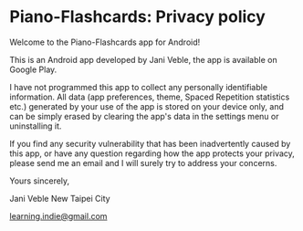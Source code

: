 # Piano-Flashcards: Privacy policy


Welcome to the Piano-Flashcards app for Android!

This is an Android app developed by Jani Veble, the app is available on Google Play.

I have not programmed this app to collect any personally identifiable information. All data (app preferences, theme, Spaced Repetition statistics etc.) generated by your use of the app is stored on your device only, and can be simply erased by clearing the app's data in the settings menu or uninstalling it.

If you find any security vulnerability that has been inadvertently caused by this app, or have any question regarding how the app protects your privacy, please send me an email and I will surely try to address your concerns.

Yours sincerely,

Jani Veble
New Taipei City

learning.indie@gmail.com
